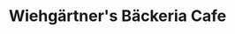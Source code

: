 ---
title: "Wiehgärtner's Bäckeria Cafe"
url: /nuernberg/wiehgaertners-baeckeria-cafe/
shop: Bäckerei
---